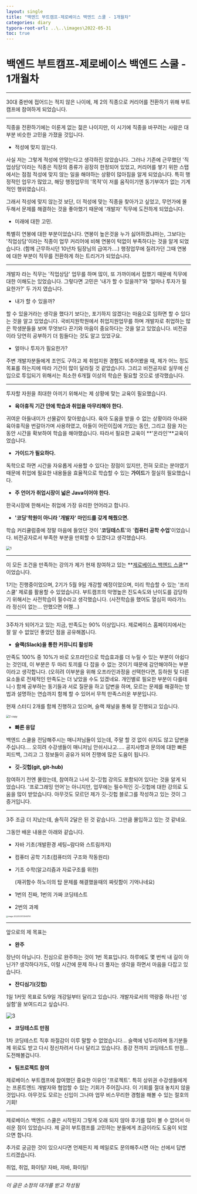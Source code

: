 ```yaml
---
layout: single
title: "백엔드 부트캠프-제로베이스 백엔드 스쿨 - 1개월차"
categories: diary
typora-root-url: ..\..\images\2022-05-31
toc: true
---
```


# 백엔드 부트캠프-제로베이스 백엔드 스쿨 - 1개월차

------

30대 중반에 접어드는 적지 않은 나이에, 제 2의 직종으로 커리어를 전환하기 위해 부트캠프에 참여하게 되었습니다.

------

직종을 전환하기에는 이룬게 없는 젊은 나이지만, 이 시기에 직종을 바꾸려는 사람은 대부분 비슷한 고민을 가졌을 것입니다.

- 적성에 맞지 않는다.

사실 저는 그렇게 적성에 안맞는다고 생각하진 않았습니다. 그러나 기존에 근무했던 '직업상담'이라는 직종은 직장의 종류가 굉장히 한정되어 있었고, 커리어를 쌓기 위한 스탭에서는 점점 적성에 맞지 않는 일을 해야하는 상황이 많아짐을 알게 되었습니다. 특히 행정적인 업무가 많았고, 해당 행정업무의 '목적'이 저를 움직이기엔 동기부여가 없는 기계적인 행위였습니다.

그래서 적성에 맞지 않는것 보단, 더 적성에 맞는 직종을 찾아가고 싶었고, 무언가에 몰두해서 문제를 해결하는 것을 좋아했기 때문에 '개발자' 직무에 도전하게 되었습니다.



- 미래에 대한 고민.

특별히 연봉에 대한 부분이었습니다. 연봉이 높은것을 누가 싫어하겠냐마는, 그보다는 '직업상담'이라는 직종이 업무 커리어에 비해 연봉이 턱없이 부족하다는 것을 알게 되었습니다. (함께 근무하시던 10년차 팀장님의 급여가....) 행정업무에 질려가던 그때 연봉에 대한 부분이 직무를 전환하게 하는 트리거가 되었습니다.

------

개발자 라는 직무는 '직업상담' 업무를 하며 많이, 또 가까이에서 접했기 때문에 직무에 대한 이해도는 있었습니다. 그렇다면 고민은 '내가 할 수 있을까?'와 '얼마나 투자가 필요한가?' 두 가지 였습니다.



- 내가 할 수 있을까?

할 수 있을거라는 생각을 했다기 보다는, 포기하지 않겠다는 마음으로 임하면 할 수 있다는 것을 알고 있었습니다. 국비지원학원에서 취업지원업무를 하며 개발자로 취업하는 많은 학생분들을 보며 무엇보다 끈기와 마음이 중요하다는 것을 알고 있었습니다. 비전공이라 당연히 공부하기 더 힘들다는 것도 알고 있었구요.



- 얼마나 투자가 필요한가?

주변 개발자분들에게 조언도 구하고 제 취업지원 경험도 비추어봤을 때, 제가 어느 정도 목표를 하는지에 따라 기간이 많이 달라질 것 같았습니다. 그리고 비전공자로 실무에 신입으로 투입되기 위해서는 최소한 6개월 이상의 학습은 필요할 것으로 생각했습니다.

------

투자할 자원을 최대한 아끼기 위해서는 제 상황에 맞는 교육이 필요했습니다.

- **육아휴직 기간 안에 학습과 취업을 마무리해야 한다.**

귀여운 아들내미가 선물같이 찾아왔습니다. 육아 도움을 받을 수 없는 상황이라 아내와 육아휴직을 번갈아가며 사용하였고, 아들이 어린이집에 가있는 동안, 그리고 잠을 자는 동안 시간을 확보하여 학습을 해야했습니다. 따라서 필요한 교육이 **'온라인'**교육이었습니다.

- **가이드가 필요하다.**

독학으로 하면 시간을 자유롭게 사용할 수 있다는 장점이 있지만, 전혀 모르는 분야였기 때문에 취업에 필요한 내용들을 효율적으로 학습할 수 있는 **가이드**가 절실히 필요했습니다.

- **주 언어가 취업시장이 넓은 Java이어야 한다.**

한국시장에 한해서는 취업에 가장 유리한 언어라고 합니다.

- **'코딩'학원이 아니라 '개발자' 마인드를 갖게 해줬으면.**

학습 커리큘럼중에 정말 마음에 들었던 것이 '**코딩테스트**'와 '**컴퓨터 공학 수업**'이었습니다. 비전공자로서 부족한 부분을 만회할 수 있겠다고 생각했습니다.

<img src="..\..\images\1.PNG" alt="1" style="zoom: 67%;" />

------

이 모든 조건을 만족하는 강의가 제가 현재 참여하고 있는 **[제로베이스 백엔드 스쿨](https://zero-base.co.kr/)**이었습니다.

1기는 진행중이었으며, 2기가 5월 9일 개강할 예정이었으며, 미리 학습할 수 있는 '프리스쿨' 제로를 활용할 수 있었습니다. 부트캠프의 악명높은 진도속도와 난이도를 감당하기 위해서는 사전학습이 필수라고 생각했습니다. (사전학습을 했어도 열심히 따라가느라 정신이 없는... 안했으면 어쩔...)

------

3주차가 되어가고 있는 지금, 만족도는 90% 이상입니다. 제로베이스 홈페이지에서는 잘 알 수 없었던 좋았던 점을 공유해봅니다.

- **슬랙(Slack)을 통한 커뮤니티 활성화**

만족도 100% 중 10%가 바로 오프라인으로 학습효과를 더 누릴 수 있는 부분이 아쉽다는 것인데, 이 부분은 두 마리 토끼를 다 잡을 수 없는 것이기 때문에 감안해야하는 부분이라고 생각합니다. (오히려 이부분을 위해 오프라인과정을 선택한다면, 등하원 및 다른 요소들로 전체적인 만족도는 더 낮았을 수도 있겠네요. 개인별로 필요한 부분이 다를테니-) 함께 공부하는 동기들과 서로 질문을 하고 답변을 하며, 모르는 문제를 해결하는 방법과 설명하는 연습까지 함께 할 수 있어서 무척 만족스러운 부분입니다.

현재 스터디 2개를 함께 진행하고 있으며, 슬랙 채널을 통해 잘 진행되고 있습니다.

<img src="..\..\images\2 copy.png" alt="2 copy" style="zoom: 50%;" />

- **빠른 응답**

백엔드 스쿨을 전담해주시는 매니저님들이 있는데, 주말 할 것 없이 쉬지도 않고 답변을 주십니다.... 오히려 수강생들이 매니저님 안쉬시냐고..... 공지사항과 문의에 대한 빠른 피드백, 그리고 그 정보들이 공유가 되어 진행에 많은 도움이 됩니다.

- **깃-깃헙(git, git-hub)**

참여하기 전엔 몰랐는데, 참여하고 나서 깃-깃헙 강의도 포함되어 있다는 것을 알게 되었습니다. '프로그래밍 언어'는 아니지만, 업무에는 필수적인 깃-깃헙에 대한 강의로 도움을 많이 받았습니다. 아무것도 모르던 제가 깃-깃헙 블로그를 작성하고 있는 것이 그 증거입니다.

------

3주 조금 더 지났는데, 솔직히 2달은 된 것 같습니다. 그만큼 몰입하고 있는 것 같네요.

그동안 배운 내용은 아래와 같습니다.

- 자바 기초(개발환경 세팅~람다와 스트림까지)

- 컴퓨터 공학 기초(컴퓨터의 구조와 작동원리)

- 기초 수학(알고리즘과 자료구조를 위한)

  (재귀함수 하노이의 탑 문제를 해결했을때의 짜릿함이 기억나네요)

- 1번의 진짜, 1번의 가짜 코딩테스트

- 2번의 과제

<img src="..\..\images\image-20220531013049700.png" alt="image-20220531013049700" style="zoom: 33%;" />



------

앞으로의 제 목표는 

- **완주**

장난이 아닙니다. 진심으로 완주하는 것이 1번 목표입니다. 하루에도 몇 번씩 내 길이 아닌가? 생각하다가도, 이럴 시간에 문제 하나 더 풀자는 생각을 하면서 마음을 다잡고 있습니다. 

- **잔디심기(깃헙)**

1일 1커밋 목표로 5/9일 개강일부터 달리고 있습니다. 개발자로서의 역량중 하나인 '성실함'을 보여드리고 싶습니다.

![3](..\..\images\3.PNG)

- **코딩테스트 만점**

1차 코딩테스트 직후 좌절감이 이루 말할 수 없었습니다... 슬랙에 넋두리하며 동기분들께 위로도 받고 다시 정신차려서 다시 달리고 있습니다. 종강 전까지 코딩테스트 만점... 도전해볼겁니다.

- **팀프로젝트 참여**

제로베이스 부트캠프에 참여했던 중요한 이유인 '프로젝트'. 특히 상위권 수강생들에게는 프론트엔드 개발자와 협업할 수 있는 기회가 주어집니다. 이 기회를 절대 놓치지 않을 것입니다. 아무것도 모르는 신입이 그나마 업무 비스무리한 경험을 해볼 수 있는 절호의 기회!

------

제로베이스 백엔드 스쿨은 시작된지 그렇게 오래 되지 않아 후기를 많이 볼 수 없어서 아쉬운 점이 있었습니다. 제 글이 부트캠프를 고민하는 분들에게 조금이라도 도움이 되었으면 합니다.

추가로 궁금한 것이 있으시다면 언제든지 제 메일로도 문의해주시면 아는 선에서 답변 드리겠습니다.

취업, 취업, 화이팅! 자바, 자바, 화이팅!

------

*이 글은 소정의 대가를 받고 작성됨*